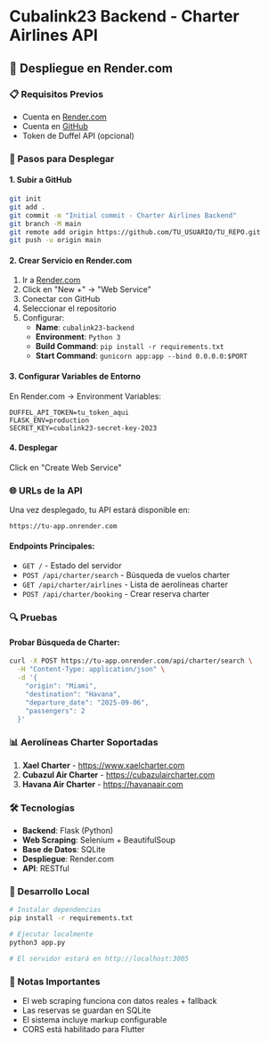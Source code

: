 # Cubalink23 Backend - Charter Airlines API

## 🚀 Despliegue en Render.com

### 📋 Requisitos Previos
- Cuenta en [Render.com](https://render.com)
- Cuenta en [GitHub](https://github.com)
- Token de Duffel API (opcional)

### 🔧 Pasos para Desplegar

#### 1. Subir a GitHub
```bash
git init
git add .
git commit -m "Initial commit - Charter Airlines Backend"
git branch -M main
git remote add origin https://github.com/TU_USUARIO/TU_REPO.git
git push -u origin main
```

#### 2. Crear Servicio en Render.com
1. Ir a [Render.com](https://render.com)
2. Click en "New +" → "Web Service"
3. Conectar con GitHub
4. Seleccionar el repositorio
5. Configurar:
   - **Name**: `cubalink23-backend`
   - **Environment**: `Python 3`
   - **Build Command**: `pip install -r requirements.txt`
   - **Start Command**: `gunicorn app:app --bind 0.0.0.0:$PORT`

#### 3. Configurar Variables de Entorno
En Render.com → Environment Variables:
```
DUFFEL_API_TOKEN=tu_token_aqui
FLASK_ENV=production
SECRET_KEY=cubalink23-secret-key-2023
```

#### 4. Desplegar
Click en "Create Web Service"

### 🌐 URLs de la API

Una vez desplegado, tu API estará disponible en:
```
https://tu-app.onrender.com
```

#### Endpoints Principales:
- `GET /` - Estado del servidor
- `POST /api/charter/search` - Búsqueda de vuelos charter
- `GET /api/charter/airlines` - Lista de aerolíneas charter
- `POST /api/charter/booking` - Crear reserva charter

### 🔍 Pruebas

#### Probar Búsqueda de Charter:
```bash
curl -X POST https://tu-app.onrender.com/api/charter/search \
  -H "Content-Type: application/json" \
  -d '{
    "origin": "Miami",
    "destination": "Havana", 
    "departure_date": "2025-09-06",
    "passengers": 2
  }'
```

### 📊 Aerolíneas Charter Soportadas

1. **Xael Charter** - https://www.xaelcharter.com
2. **Cubazul Air Charter** - https://cubazulaircharter.com
3. **Havana Air Charter** - https://havanaair.com

### 🛠️ Tecnologías

- **Backend**: Flask (Python)
- **Web Scraping**: Selenium + BeautifulSoup
- **Base de Datos**: SQLite
- **Despliegue**: Render.com
- **API**: RESTful

### 🔧 Desarrollo Local

```bash
# Instalar dependencias
pip install -r requirements.txt

# Ejecutar localmente
python3 app.py

# El servidor estará en http://localhost:3005
```

### 📝 Notas Importantes

- El web scraping funciona con datos reales + fallback
- Las reservas se guardan en SQLite
- El sistema incluye markup configurable
- CORS está habilitado para Flutter
